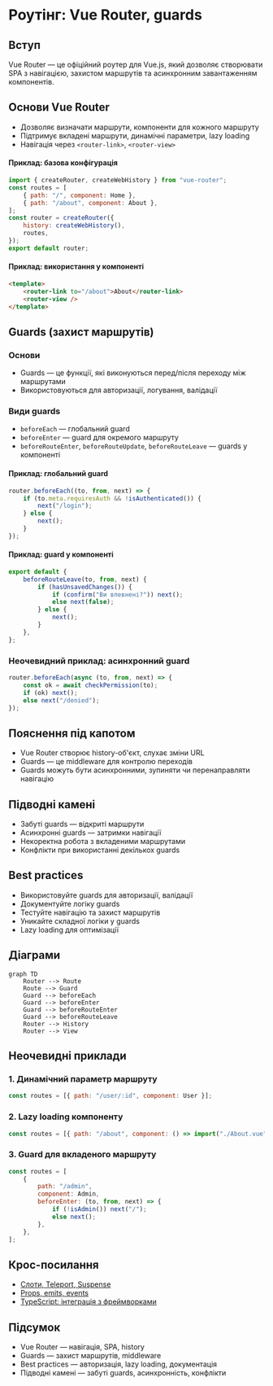 # Роутінг: Vue Router, guards

## Вступ

Vue Router — це офіційний роутер для Vue.js, який дозволяє створювати SPA з навігацією, захистом маршрутів та асинхронним завантаженням компонентів.

## Основи Vue Router

-   Дозволяє визначати маршрути, компоненти для кожного маршруту
-   Підтримує вкладені маршрути, динамічні параметри, lazy loading
-   Навігація через `<router-link>`, `<router-view>`

#### Приклад: базова конфігурація

```js
import { createRouter, createWebHistory } from "vue-router";
const routes = [
    { path: "/", component: Home },
    { path: "/about", component: About },
];
const router = createRouter({
    history: createWebHistory(),
    routes,
});
export default router;
```

#### Приклад: використання у компоненті

```html
<template>
    <router-link to="/about">About</router-link>
    <router-view />
</template>
```

## Guards (захист маршрутів)

### Основи

-   Guards — це функції, які виконуються перед/після переходу між маршрутами
-   Використовуються для авторизації, логування, валідації

### Види guards

-   `beforeEach` — глобальний guard
-   `beforeEnter` — guard для окремого маршруту
-   `beforeRouteEnter`, `beforeRouteUpdate`, `beforeRouteLeave` — guards у компоненті

#### Приклад: глобальний guard

```js
router.beforeEach((to, from, next) => {
    if (to.meta.requiresAuth && !isAuthenticated()) {
        next("/login");
    } else {
        next();
    }
});
```

#### Приклад: guard у компоненті

```js
export default {
    beforeRouteLeave(to, from, next) {
        if (hasUnsavedChanges()) {
            if (confirm("Ви впевнені?")) next();
            else next(false);
        } else {
            next();
        }
    },
};
```

### Неочевидний приклад: асинхронний guard

```js
router.beforeEach(async (to, from, next) => {
    const ok = await checkPermission(to);
    if (ok) next();
    else next("/denied");
});
```

## Пояснення під капотом

-   Vue Router створює history-об'єкт, слухає зміни URL
-   Guards — це middleware для контролю переходів
-   Guards можуть бути асинхронними, зупиняти чи перенаправляти навігацію

## Підводні камені

-   Забуті guards — відкриті маршрути
-   Асинхронні guards — затримки навігації
-   Некоректна робота з вкладеними маршрутами
-   Конфлікти при використанні декількох guards

## Best practices

-   Використовуйте guards для авторизації, валідації
-   Документуйте логіку guards
-   Тестуйте навігацію та захист маршрутів
-   Уникайте складної логіки у guards
-   Lazy loading для оптимізації

## Діаграми

```mermaid
graph TD
    Router --> Route
    Route --> Guard
    Guard --> beforeEach
    Guard --> beforeEnter
    Guard --> beforeRouteEnter
    Guard --> beforeRouteLeave
    Router --> History
    Router --> View
```

## Неочевидні приклади

### 1. Динамічний параметр маршруту

```js
const routes = [{ path: "/user/:id", component: User }];
```

### 2. Lazy loading компоненту

```js
const routes = [{ path: "/about", component: () => import("./About.vue") }];
```

### 3. Guard для вкладеного маршруту

```js
const routes = [
    {
        path: "/admin",
        component: Admin,
        beforeEnter: (to, from, next) => {
            if (!isAdmin()) next("/");
            else next();
        },
    },
];
```

## Крос-посилання

-   [Слоти, Teleport, Suspense](./09-slots-teleport-suspense.md)
-   [Props, emits, events](./08-props-emits-events.md)
-   [TypeScript: інтеграція з фреймворками](../TypeScript/08-frameworks.md)

## Підсумок

-   Vue Router — навігація, SPA, history
-   Guards — захист маршрутів, middleware
-   Best practices — авторизація, lazy loading, документація
-   Підводні камені — забуті guards, асинхронність, конфлікти
